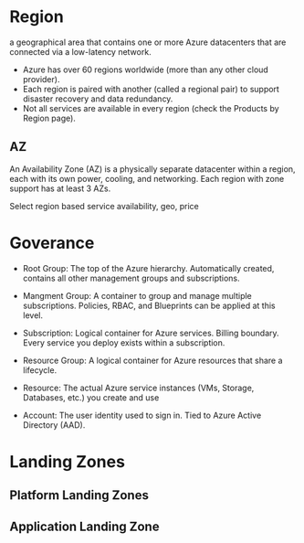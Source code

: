 # Region

a geographical area that contains one or more Azure datacenters that are connected via a low-latency network.

- Azure has over 60 regions worldwide (more than any other cloud provider).
- Each region is paired with another (called a regional pair) to support disaster recovery and data redundancy.
- Not all services are available in every region (check the Products by Region page).

## AZ

An Availability Zone (AZ) is a physically separate datacenter within a region, each with its own power, cooling, and
networking. Each region with zone support has at least 3 AZs.

Select region based service availability, geo, price

# Goverance

- Root Group: The top of the Azure hierarchy. Automatically created, contains all other management groups and
  subscriptions.

* Mangment Group: A container to group and manage multiple subscriptions. Policies, RBAC, and Blueprints can be applied
  at this level.

* Subscription: Logical container for Azure services. Billing boundary. Every service you deploy exists within a
  subscription.

* Resource Group: A logical container for Azure resources that share a lifecycle.

* Resource: The actual Azure service instances (VMs, Storage, Databases, etc.) you create and use

* Account: The user identity used to sign in. Tied to Azure Active Directory (AAD).

# Landing Zones

## Platform Landing Zones

## Application Landing Zone
